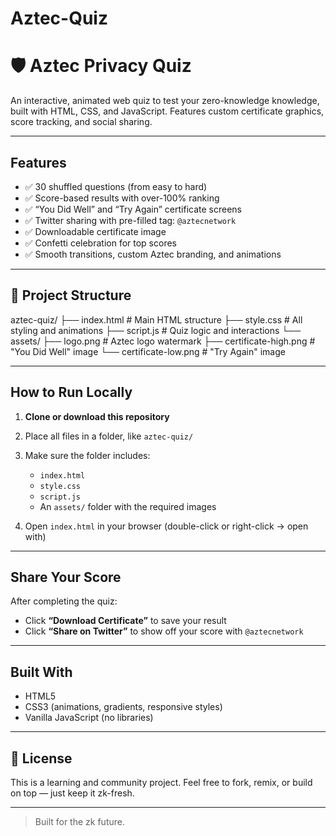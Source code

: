 # Aztec-Quiz

# 🛡️ Aztec Privacy Quiz

An interactive, animated web quiz to test your zero-knowledge knowledge, built with HTML, CSS, and JavaScript. Features custom certificate graphics, score tracking, and social sharing.

---

##  Features

- ✅ 30 shuffled questions (from easy to hard)
- ✅ Score-based results with over-100% ranking
- ✅ “You Did Well” and “Try Again” certificate screens
- ✅ Twitter sharing with pre-filled tag: `@aztecnetwork`
- ✅ Downloadable certificate image
- ✅ Confetti celebration for top scores
- ✅ Smooth transitions, custom Aztec branding, and animations

---

## 📁 Project Structure

aztec-quiz/
├── index.html # Main HTML structure
├── style.css # All styling and animations
├── script.js # Quiz logic and interactions
└── assets/
├── logo.png # Aztec logo watermark
├── certificate-high.png # "You Did Well" image
└── certificate-low.png # "Try Again" image



---

##  How to Run Locally

1. **Clone or download this repository**

2. Place all files in a folder, like `aztec-quiz/`

3. Make sure the folder includes:
   - `index.html`
   - `style.css`
   - `script.js`
   - An `assets/` folder with the required images

4. Open `index.html` in your browser (double-click or right-click → open with)

---

##  Share Your Score

After completing the quiz:
- Click **“Download Certificate”** to save your result
- Click **“Share on Twitter”** to show off your score with `@aztecnetwork`

---

##  Built With

- HTML5
- CSS3 (animations, gradients, responsive styles)
- Vanilla JavaScript (no libraries)

---

## 📜 License

This is a learning and community project. Feel free to fork, remix, or build on top — just keep it zk-fresh.

---

> Built for the zk future.
